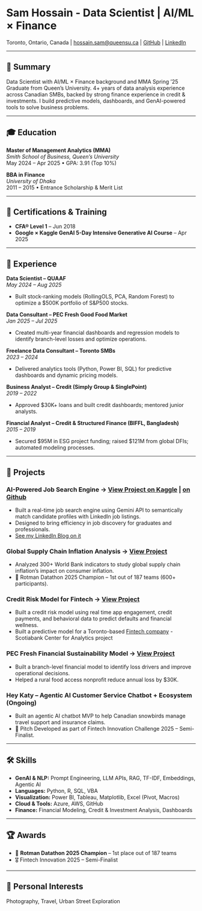 # Sam Hossain - Data Scientist | AI/ML × Finance
Toronto, Ontario, Canada | hossain.sam@queensu.ca | [GitHub](https://github.com/SamHossain2025) | [LinkedIn](https://www.linkedin.com/in/hossainsam)

---

## 🌟 Summary  
Data Scientist with AI/ML × Finance background and MMA Spring ’25 Graduate from Queen’s University. 4+ years of data analysis experience across Canadian SMBs, backed by strong finance experience in credit & investments. I build predictive models, dashboards, and GenAI-powered tools to solve business problems.

---

## 🎓 Education  
**Master of Management Analytics (MMA)**  
*Smith School of Business, Queen’s University*  
May 2024 – Apr 2025 • GPA: 3.91 (Top 10%)

**BBA in Finance**  
*University of Dhaka*  
2011 – 2015 • Entrance Scholarship & Merit List

---

## 🧠 Certifications & Training  
- **CFA® Level 1** – Jun 2018
- **Google × Kaggle GenAI 5-Day Intensive Generative AI Course** – Apr 2025

---

## 💼 Experience  

**Data Scientist – QUAAF**  
*May 2024 – Aug 2025*  
- Built stock-ranking models (RollingOLS, PCA, Random Forest) to optimize a $500K portfolio of S&P500 stocks.  

**Data Consultant – PEC Fresh Good Food Market**  
*Jan 2025 – Jul 2025*  
- Created multi-year financial dashboards and regression models to identify branch-level losses and optimize operations.

**Freelance Data Consultant – Toronto SMBs**  
*2023 – 2024*  
- Delivered analytics tools (Python, Power BI, SQL) for predictive dashboards and dynamic pricing models.  

**Business Analyst – Credit (Simply Group & SinglePoint)**  
*2019 – 2022*  
- Approved $30K+ loans and built credit dashboards; mentored junior analysts.  

**Financial Analyst – Credit & Structured Finance (BIFFL, Bangladesh)**  
*2015 – 2019*  
- Secured $95M in ESG project funding; raised $121M from global DFIs; automated modeling processes.

---

## 🚀 Projects

### AI-Powered Job Search Engine → [View Project on Kaggle](https://www.kaggle.com/code/hossainsam/ai-powered-data-scientist-job-search-engine) | [on Github](https://github.com/SamHossain2025/Job-Search-Engine)
- Built a real-time job search engine using Gemini API to semantically match candidate profiles with LinkedIn job listings. 
- Designed to bring efficiency in job discovery for graduates and professionals.
- [See my LinkedIn Blog on it](https://www.linkedin.com/pulse/turning-learning-action-my-genai-capstone-project-job-hossain-mma-r3x2c/)

### Global Supply Chain Inflation Analysis → [View Project](https://github.com/SamHossain2025/Supply-Chain-Inflation-World-Bank-Data-Analysis)
- Analyzed 300+ World Bank indicators to study global supply chain inflation’s impact on consumer inflation.
- 🥇 Rotman Datathon 2025 Champion – 1st out of 187 teams (600+ participants).

### Credit Risk Model for Fintech → [View Project](https://github.com/SamHossain2025/Credit-Score-Risk-Model)
- Built a credit risk model using real time app engagement, credit payments, and behavioral data to predict defaults and financial wellness.
- Built a predictive model for a Toronto-based [Fintech company](myparachute.co) - Scotiabank Center for Analytics project

### PEC Fresh Financial Sustainability Model → [View Project](https://github.com/SamHossain2025/Food-Social-Enterprise-Financial-Analysis)
- Built a branch-level financial model to identify loss drivers and improve operational decisions.
- Helped a rural food access nonprofit reduce annual loss by $30K.

### Hey Katy – Agentic AI Customer Service Chatbot + Ecosystem (Ongoing)
- Built an agentic AI chatbot MVP to help Canadian snowbirds manage travel support and insurance claims.
- 🥇 Pitch Developed as part of Fintech Innovation Challenge 2025 – Semi-Finalist.

---

## 🛠️ Skills  
- **GenAI & NLP:** Prompt Engineering, LLM APIs, RAG, TF-IDF, Embeddings, Agentic AI  
- **Languages:** Python, R, SQL, VBA  
- **Visualization:** Power BI, Tableau, Matplotlib, Excel (Pivot, Macros)  
- **Cloud & Tools:** Azure, AWS, GitHub  
- **Finance:** Financial Modeling, Credit & Investment Analysis, Dashboards

---

## 🏆 Awards  
- 🥇 **Rotman Datathon 2025 Champion** – 1st place out of 187 teams  
- 🎖️ Fintech Innovation 2025 – Semi-Finalist

---

## 📸 Personal Interests  
Photography, Travel, Urban Street Exploration
